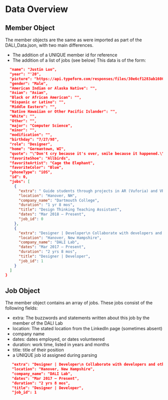 # Data Overview

## Member Object
The member objects are the same as were imported as part of the DALI_Data.json, with two main differences. 
 - The addition of a UNIQUE member id for reference
 - The addition of a list of jobs (see below)
This data is of the form: 
```json {
  "name": "Justin Luo",
  "year": "'20",
  "picture": "https://api.typeform.com/responses/files/30e6cf1283ab1600d4a9778bd0853a7ef0ecffcd660652e875bfc45fdc214af3/IMG_0152.jpg",
  "gender": "Male",
  "American Indian or Alaska Native": "",
  "Asian": "Asian",
  "Black or African American": "",
  "Hispanic or Latino": "",
  "Middle Eastern": "",
  "Native Hawaiian or Other Pacific Islander": "",
  "White": "",
  "Other": "",
  "major": "Computer Science",
  "minor": "",
  "modification": "",
  "birthday": "7/27/98",
  "role": "Designer",
  "home": "Germantown, WI",
  "quote": "\"Don't cry because it's over, smile because it happened.\" - Seuss",
  "favoriteShoe": "Allbirds",
  "favoriteArtist": "Cage the Elephant",
  "favoriteColor": "Blue",
  "phoneType": "iOS",
  "id": 0,
  "jobs": [
    {
      "extra": " Guide students through projects in AR (Vuforia) and VR (Oculus SDK)\n Build and update course exercises and foundation tutorials for Unity and Maya.\n Lead students toward delightful solutions to class projects, including a futuristic digital project, a\nphysical carrying device, and a Dartmouth improvement project\n Facilitate learning sessions on the various parts of the design thinking process, including user\nresearch, brainstorming, prototyping, and user feedback\n",
      "location": "Hanover, NH",
      "company_name": "Dartmouth College",
      "duration": "1 yr 8 mos",
      "title": "Design Thinking Teaching Assistant",
      "dates": "Mar 2018 – Present",
      "job_id": 0
    },
    {
      "extra": "Designer | Developer\n Collaborate with developers and other designers to create mobile and web applications for\npartner projects\n Designed user flow and UI assets for a mobile application that aimed to encouraged discussion of\nmental health issues (Unmasked)\n",
      "location": "Hanover, New Hampshire",
      "company_name": "DALI Lab",
      "dates": "Mar 2017 – Present",
      "duration": "2 yrs 8 mos",
      "title": "Designer | Developer",
      "job_id": 1
    }
  ]
}
```
## Job Object
The member object contains an array of jobs. These jobs consist of the following fields: 
 - extra: The buzzwords and statements written about this job by the member of the DALI Lab
 - location: The stated location from the LinkedIn page (sometimes absent)
 - company name
 - dates: dates employed, or dates volunteered
 - duration: work time, listed in years and months
 - title: title of their position
 - a UNIQUE job id assigned during parsing
 ```json  
    "extra": "Designer | Developer\n Collaborate with developers and other designers to create mobile and web applications for\npartner projects\n Designed user flow and UI assets for a mobile application that aimed to encouraged discussion of\nmental health issues (Unmasked)\n",
    "location": "Hanover, New Hampshire",
    "company_name": "DALI Lab",
    "dates": "Mar 2017 – Present",
    "duration": "2 yrs 8 mos",
    "title": "Designer | Developer",
    "job_id": 1
```